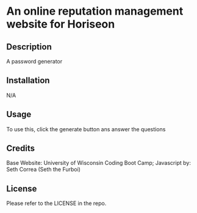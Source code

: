 # An online reputation management website for Horiseon

## Description

A password generator

## Installation

N/A

## Usage

To use this, click the generate button ans answer the questions

## Credits

Base Website: University of Wisconsin Coding Boot Camp; Javascript by: Seth Correa (Seth the Furboi)

## License

Please refer to the LICENSE in the repo.